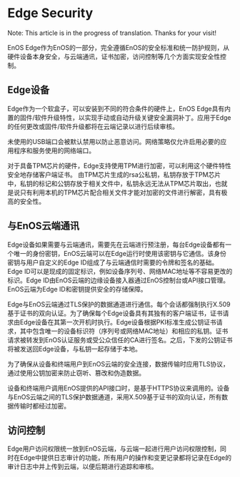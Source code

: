 # Edge Security

Note: This article is in the progress of translation. Thanks for your visit!

EnOS Edge作为EnOS的一部分，完全遵循EnOS的安全标准和统一防护规则，从硬件设备本身安全，与云端通讯，证书加密，访问控制等几个方面实现安全性控制。

## Edge设备

Edge作为一个软盒子，可以安装到不同的符合条件的硬件上，EnOS Edge具有内置的固件/软件升级特性，以实现手动或自动升级关键安全漏洞补丁。应用于Edge的任何更改或固件/软件升级都将在云端记录以进行后续审核。

未使用的USB端口会被默认禁用以防止恶意访问。网络策略仅允许启用必要的应用程序和服务使用的网络端口。

对于具备TPM芯片的硬件，Edge支持使用TPM进行加密，可以利用这个硬件特性安全地存储客户端证书。 由TPM芯片生成的rsa公私钥，私钥存放于TPM芯片中，私钥的标记和公钥存放于相关文件中，私钥永远无法从TPM芯片取出，也就是说只有利用本机的TPM芯片配合相关文件才能对加密的文件进行解密，具有极高的安全性。


## 与EnOS云端通讯

Edge设备如果需要与云端通讯，需要先在云端进行预注册，每台Edge设备都有一个唯一的身份密钥，EnOS云端可以在Edge运行时使用该密钥与它通信。该身份密钥与用户自定义的Edge ID组成了与云端通信时需要的令牌和签名的基础。Edge ID可以是现成的固定标识，例如设备序列号、网络MAC地址等不容易更改的标识。Edge ID由EnOS云端的边缘设备接入器通过EnOS控制台或API接口管理。EnOS云端为Edge ID和密钥提供安全的存储保障。

Edge与EnOS云端通过TLS保护的数据通道进行通信。每个会话都强制执行X.509基于证书的双向认证。为了确保每个Edge设备具有其独有的客户端证书，证书请求由Edge设备在其第一次开机时执行。Edge设备根据PKI标准生成公钥证书请求，其中包含唯一的设备标识符（序列号或网络MAC地址）和相应的私钥。证书请求被转发到EnOS认证服务或受公众信任的CA进行签名。之后，下发的公钥证书将被发送回Edge设备，与私钥一起存储于本地。

为了确保从设备和终端用户到EnOS云端的安全连接，数据传输时应用TLS协议，通过使用公钥加密来防止窃听、篡改和伪造数据。

设备和终端用户调用EnOS提供的API接口时，是基于HTTPS协议来调用的。设备与EnOS云端之间的TLS保护数据通道，采用X.509基于证书的双向认证，所有数据传输时都经过加密。


## 访问控制

Edge用户访问权限统一放到EnOS云端，与云端一起进行用户访问权限控制，同时在Edge中提供日志审计的功能，所有用户的操作和变更记录都将记录在Edge的审计日志中并上传到云端，以便后期进行追踪和审核。
